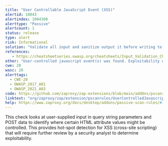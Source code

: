 ```yaml
---
title: "User Controllable JavaScript Event (XSS)"
alertid: 10043
alertindex: 1004300
alerttype: "Passive"
alertcount: 1
status: release
type: alert
risk: Informational
solution: "Validate all input and sanitize output it before writing to any Javascript on* events."
references:
   - https://cheatsheetseries.owasp.org/cheatsheets/Input_Validation_Cheat_Sheet.html
other: "User-controlled javascript event(s) was found. Exploitability will need to be manually determined. The page at the following URL:  http://example.com/i.php?place=moon&name=Foo  includes the following Javascript event which may be attacker-controllable:  User-input was found in the following data of an [onerror] event: foo  The user input was: foo"
cwe: 20
wasc: 20
alerttags: 
  - CWE-20
  - OWASP_2017_A01
  - OWASP_2021_A03
code: https://github.com/zaproxy/zap-extensions/blob/main/addOns/pscanrules/src/main/java/org/zaproxy/zap/extension/pscanrules/UserControlledJavascriptEventScanRule.java
linktext: "org/zaproxy/zap/extension/pscanrules/UserControlledJavascriptEventScanRule.java"
help: https://www.zaproxy.org/docs/desktop/addons/passive-scan-rules/#id-10043
---
```

This check looks at user-supplied input in query string parameters and POST data to identify where certain HTML attribute values might be controlled. This provides hot-spot detection for XSS (cross-site scripting) that will require further review by a security analyst to determine exploitability.

